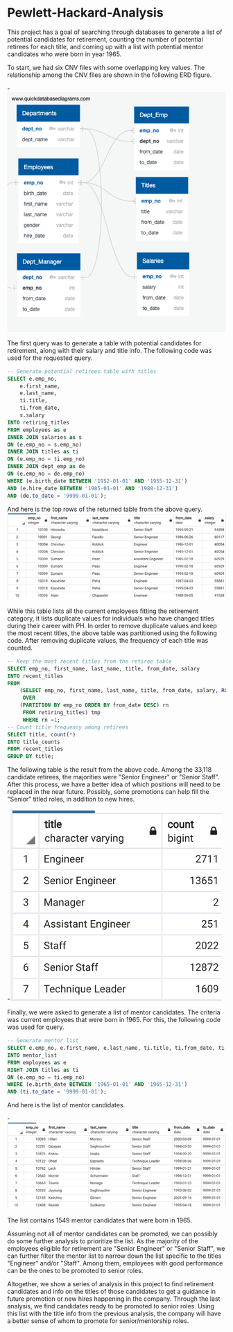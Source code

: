 # Pewlett-Hackard-Analysis
This project has a goal of searching through databases to generate a list of potential candidates for retirement, counting the number of potential retirees for each title, and coming up with a list with potential mentor candidates who were born in year 1965.

To start, we had six CNV files with some overlapping key values. The relationship among the CNV files are shown in the following ERD figure. 

-![EmployeeDB](EmployeeDB.png)

The first query was to generate a table with potential candidates for retirement, along with their salary and title info. The following code was used for the requested query.

```SQL
-- Generate potential retirees table with titles
SELECT e.emp_no,
	e.first_name,
	e.last_name,
	ti.title,
	ti.from_date,
	s.salary
INTO retiring_titles
FROM employees as e
INNER JOIN salaries as s
ON (e.emp_no = s.emp_no)
INNER JOIN titles as ti
ON (e.emp_no = ti.emp_no)
INNER JOIN dept_emp as de
ON (e.emp_no = de.emp_no)
WHERE (e.birth_date BETWEEN '1952-01-01' AND '1955-12-31')
AND (e.hire_date BETWEEN '1985-01-01' AND '1988-12-31')
AND (de.to_date = '9999-01-01');
```
And here is the top rows of the returned table from the above query. 
![retiring](retiring.png)

While this table lists all the current employees fitting the retirement category, it lists duplicate values for individuals who have changed titles during their career with PH. In order to remove duplicate values and keep the most recent titles, the above table was partitioned using the following code. After removing duplicate values, the frequency of each title was counted.

```SQL
-- Keep the most recent titles from the retiree table
SELECT emp_no, first_name, last_name, title, from_date, salary 
INTO recent_titles
FROM
	(SELECT emp_no, first_name, last_name, title, from_date, salary, ROW_NUMBER()
	 OVER
	(PARTITION BY emp_no ORDER BY from_date DESC) rn
	 FROM retiring_titles) tmp 
	 WHERE rn =1;
-- Count title frequency among retirees
SELECT title, count(*) 
INTO title_counts
FROM recent_titles
GROUP BY title;
```

The following table is the result from the above code. Among the 33,118 candidate retirees, the majorities were "Senior Engineer" or "Senior Staff". After this process, we have a better idea of which positions will need to be replaced in the near future. Possibly, some promotions can help fill the "Senior" titled roles, in addition to new hires. 

-![title](title.png)

Finally, we were asked to generate a list of mentor candidates. The criteria was current employees that were born in 1965. For this, the following code was used for query. 

```SQL
-- Generate mentor list 
SELECT e.emp_no, e.first_name, e.last_name, ti.title, ti.from_date, ti.to_date
INTO mentor_list
FROM employees as e
RIGHT JOIN titles as ti
ON (e.emp_no = ti.emp_no)
WHERE (e.birth_date BETWEEN '1965-01-01' AND '1965-12-31')
AND (ti.to_date = '9999-01-01');
```

And here is the list of mentor candidates. 

-![mentor](mentor.png)

The list contains 1549 mentor candidates that were born in 1965. 

Assuming not all of mentor candidates can be promoted, we can possibly do some further analysis to prioritize the list. As the majority of the employees eligible for retirement are "Senior Engineer" or "Senior Staff", we can further filter the mentor list to narrow down the list specific to the titles "Engineer" and/or "Staff". Among them, employees with good performance can be the ones to be promoted to senior roles. 

Altogether, we show a series of analysis in this project to find retirement candidates and info on the titles of those candidates to get a guidance in future promotion or new hires happening in the company. Through the last analysis, we find candidates ready to be promoted to senior roles. Using this list with the title info from the previous analysis, the company will have a better sense of whom to promote for senior/mentorship roles. 

    
